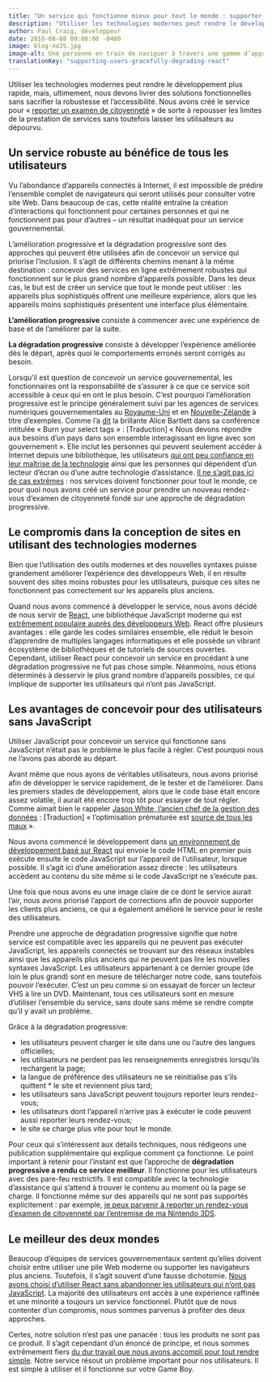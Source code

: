 ```yaml
---
title: "Un service qui fonctionne mieux pour tout le monde : supporter plus d’utilisateurs au moyen de la dégradation progressive dans React"
description: "Utiliser les technologies modernes peut rendre le développement plus rapide, mais, ultimement, nous devons livrer des solutions fonctionnelles sans sacrifier la robustesse et l’accessibilité. Nous avons créé le service pour « reporter un examen de citoyenneté » de sorte à repousser les limites de la prestation de services sans toutefois laisser les utilisateurs au dépourvu."
author: Paul Craig, développeur
date: 2018-08-08 09:00:00 -0400
image: blog-noJS.jpg
image-alt: Une personne en train de naviguer à travers une gamme d’appareils électroniques, y compris un téléphone à cadran, un téléphone à clapet, un ordinateur portable et une tour d’ordinateur de bureau.
translationKey: "supporting-users-gracefully-degrading-react"
---
```


Utiliser les technologies modernes peut rendre le développement plus rapide, mais, ultimement, nous devons livrer des solutions fonctionnelles sans sacrifier la robustesse et l’accessibilité. Nous avons créé le service pour « [reporter un examen de citoyenneté](https://rescheduler-dev.cds-snc.ca/?language=fr) » de sorte à repousser les limites de la prestation de services sans toutefois laisser les utilisateurs au dépourvu.

## Un service robuste au bénéfice de tous les utilisateurs

Vu l’abondance d’appareils connectés à Internet, il est impossible de prédire l’ensemble complet de navigateurs qui seront utilisés pour consulter votre site Web. Dans beaucoup de cas, cette réalité entraîne la création d’interactions qui fonctionnent pour certaines personnes et qui ne fonctionnent pas pour d’autres – un résultat inadéquat pour un service gouvernemental.

L’amélioration progressive et la dégradation progressive sont des approches qui peuvent être utilisées afin de concevoir un service qui priorise l’inclusion. Il s’agit de différents chemins menant à la même destination : concevoir des services en ligne extrêmement robustes qui fonctionnent sur le plus grand nombre d’appareils possible. Dans les deux cas, le but est de créer un service que tout le monde peut utiliser : les appareils plus sophistiqués offrent une meilleure expérience, alors que les appareils moins sophistiqués présentent une interface plus élémentaire.

**L’amélioration progressive** consiste à commencer avec une expérience de base et de l’améliorer par la suite.

**La dégradation progressive** consiste à développer l’expérience améliorée dès le départ, après quoi le comportements erronés seront corrigés au besoin.

Lorsqu’il est question de concevoir un service gouvernemental, les fonctionnaires ont la responsabilité de s’assurer à ce que ce service soit accessible à ceux qui en ont le plus besoin. C’est pourquoi l’amélioration progressive est le principe généralement suivi par les agences de services numériques gouvernementales au [Royaume-Uni](https://www.gov.uk/service-manual/technology/using-progressive-enhancement) et en [Nouvelle-Zélande](https://www.digital.govt.nz/standards-and-guidance/design-and-ux/browser-and-device-testing/) à titre d’exemples. Comme l’a [dit](https://www.youtube.com/watch?v=CUkMCQR4TpY&feature=youtu.be&t=523) la brillante Alice Bartlett dans sa conférence intitulée « Burn your select tags » : [Traduction] « Nous devons répondre aux besoins d’un pays dans son ensemble interagissant en ligne avec son gouvernement ». Elle inclut les personnes qui peuvent seulement accéder à Internet depuis une bibliothèque, les utilisateurs [qui ont peu confiance en leur maîtrise de la technologie](https://www.youtube.com/watch?v=CUkMCQR4TpY&feature=youtu.be&t=523) ainsi que les personnes qui dépendent d’un lecteur d’écran ou d’une autre technologie d’assistance. [Il ne s’agit pas ici de cas extrêmes](https://twitter.com/kyliehavelock/status/1023932609561341952) : nos services doivent fonctionner pour tout le monde, ce pour quoi nous avons créé un service pour prendre un nouveau rendez-vous d’examen de citoyenneté fondé sur une approche de dégradation progressive.

## Le compromis dans la conception de sites en utilisant des technologies modernes

Bien que l’utilisation des outils modernes et des nouvelles syntaxes puisse grandement améliorer l’expérience des développeurs Web, il en résulte souvent des sites moins robustes pour les utilisateurs, puisque ces sites ne fonctionnent pas correctement sur les appareils plus anciens.

Quand nous avons commencé à développer le service, nous avons décidé de nous servir de [React](https://reactjs.org/), une bibliothèque JavaScript moderne qui est [extrêmement populaire auprès des développeurs Web](https://insights.stackoverflow.com/survey/2018/#technology-most-loved-dreaded-and-wanted-frameworks-libraries-and-tools). React offre plusieurs avantages : elle garde les codes similaires ensemble, elle réduit le besoin d’apprendre de multiples langages informatiques et elle possède un vibrant écosystème de bibliothèques et de tutoriels de sources ouvertes. Cependant, utiliser React pour concevoir un service en procédant à une dégradation progressive ne fut pas chose simple. Néanmoins, nous étions déterminés à desservir le plus grand nombre d’appareils possibles, ce qui implique de supporter les utilisateurs qui n’ont pas JavaScript.

## Les avantages de concevoir pour des utilisateurs sans JavaScript

Utiliser JavaScript pour concevoir un service qui fonctionne sans JavaScript n’était pas le problème le plus facile à régler. C’est pourquoi nous ne l’avons pas abordé au départ.

Avant même que nous ayons de véritables utilisateurs, nous avons priorisé afin de développer le service rapidement, de le tester et de l’améliorer. Dans les premiers stades de développement, alors que le code base était encore assez volatile, il aurait été encore trop tôt pour essayer de tout régler. Comme aimait bien le rappeler [Jason White, l’ancien chef de la gestion des données](https://github.com/cds-snc/digital-canada-ca/commit/cd835e4c730bf247a5a85b323c63b9d5defb378d#diff-cae0f3940920ef2bda0b377bf60f9650L20-L27) : [Traduction] « l’optimisation prématurée est [source de tous les maux](http://wiki.c2.com/?PrematureOptimization) ». 

Nous avons commencé le développement dans [un environnement de développement basé sur React](https://github.com/jaredpalmer/after.js/blob/master/README.md) qui envoie le code HTML en premier puis exécute ensuite le code JavaScript sur l’appareil de l’utilisateur, lorsque possible. Il s’agit ici d’une amélioration assez directe : les utilisateurs accèdent au contenu du site même si le code JavaScript ne s’exécute pas.

Une fois que nous avons eu une image claire de ce dont le service aurait l’air, nous avons priorisé l’apport de corrections afin de pouvoir supporter les clients plus anciens, ce qui a également amélioré le service pour le reste des utilisateurs.

Prendre une approche de dégradation progressive signifie que notre service est compatible avec les appareils qui ne peuvent pas exécuter JavaScript, les appareils connectés se trouvant sur des réseaux instables ainsi que les appareils plus anciens qui ne peuvent pas lire les nouvelles syntaxes JavaScript. Les utilisateurs appartenant à ce dernier groupe (de loin le plus grand) sont en mesure de télécharger notre code, sans toutefois pouvoir l’exécuter. C’est un peu comme si on essayait de forcer un lecteur VHS à lire un DVD. Maintenant, tous ces utilisateurs sont en mesure d’utiliser l’ensemble du service, sans doute sans même se rendre compte qu’il y avait un problème.

Grâce à la dégradation progressive:
* les utilisateurs peuvent charger le site dans une ou l’autre des langues officielles;
* les utilisateurs ne perdent pas les renseignements enregistrés lorsqu’ils rechargent la page;
* la langue de préférence des utilisateurs ne se réinitialise pas s’ils quittent * le site et reviennent plus tard;
* les utilisateurs sans JavaScript peuvent toujours reporter leurs rendez-vous;
* les utilisateurs dont l’appareil n’arrive pas à exécuter le code peuvent aussi reporter leurs rendez-vous;
* le site se charge plus vite pour tout le monde.

Pour ceux qui s’intéressent aux détails techniques, nous rédigeons une publication supplémentaire qui explique comment ça fonctionne. Le point important à retenir pour l’instant est que l’approche de **dégradation progressive a rendu ce service meilleur**. Il fonctionne pour les utilisateurs avec des pare-feu restrictifs. Il est compatible avec la technologie d’assistance qui s’attend à trouver le contenu au moment où la page se charge. Il fonctionne même sur des appareils qui ne sont pas supportés explicitement : par exemple, [je peux parvenir à reporter un rendez-vous d’examen de citoyenneté par l’entremise de ma Nintendo 3DS](https://twitter.com/HillaryLorimer/status/1019322192440451073).

## Le meilleur des deux mondes

Beaucoup d’équipes de services gouvernementaux sentent qu’elles doivent choisir entre utiliser une pile Web moderne ou supporter les navigateurs plus anciens. Toutefois, il s’agit souvent d’une fausse dichotomie. [Nous avons choisi d’utiliser React sans abandonner les utilisateurs qui n’ont pas JavaScript](https://twitter.com/CDS_GC/status/1022142454634438661). La majorité des utilisateurs ont accès à une expérience raffinée et une minorité a toujours un service fonctionnel. Plutôt que de nous contenter d’un compromis, nous sommes parvenus à profiter des deux approches.

Certes, notre solution n’est pas une panacée : tous les produits ne sont pas ce produit. Il s’agit cependant d’un énoncé de principe, et nous sommes extrêmement fiers [du dur travail que nous avons accompli pour tout rendre simple](https://www.gov.uk/guidance/government-design-principles#do-the-hard-work-to-make-it-simple). Notre service résout un problème important pour nos utilisateurs. Il est simple à utiliser et il fonctionne sur votre Game Boy.